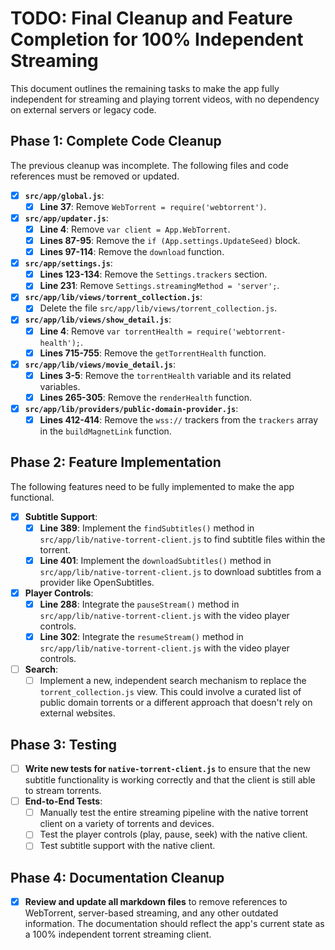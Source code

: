 # TODO: Final Cleanup and Feature Completion for 100% Independent Streaming

This document outlines the remaining tasks to make the app fully independent for streaming and playing torrent videos, with no dependency on external servers or legacy code.

## Phase 1: Complete Code Cleanup

The previous cleanup was incomplete. The following files and code references must be removed or updated.

- [x] **`src/app/global.js`**:
    - [x] **Line 37**: Remove `WebTorrent = require('webtorrent')`.

- [x] **`src/app/updater.js`**:
    - [x] **Line 4**: Remove `var client = App.WebTorrent`.
    - [x] **Lines 87-95**: Remove the `if (App.settings.UpdateSeed)` block.
    - [x] **Lines 97-114**: Remove the `download` function.

- [x] **`src/app/settings.js`**:
    - [x] **Lines 123-134**: Remove the `Settings.trackers` section.
    - [x] **Line 231**: Remove `Settings.streamingMethod = 'server';`.

- [x] **`src/app/lib/views/torrent_collection.js`**:
    - [x] Delete the file `src/app/lib/views/torrent_collection.js`.

- [x] **`src/app/lib/views/show_detail.js`**:
    - [x] **Line 4**: Remove `var torrentHealth = require('webtorrent-health');`.
    - [x] **Lines 715-755**: Remove the `getTorrentHealth` function.

- [x] **`src/app/lib/views/movie_detail.js`**:
    - [x] **Lines 3-5**: Remove the `torrentHealth` variable and its related variables.
    - [x] **Lines 265-305**: Remove the `renderHealth` function.

- [x] **`src/app/lib/providers/public-domain-provider.js`**:
    - [x] **Lines 412-414**: Remove the `wss://` trackers from the `trackers` array in the `buildMagnetLink` function.

## Phase 2: Feature Implementation

The following features need to be fully implemented to make the app functional.

- [x] **Subtitle Support**:
    - [x] **Line 389**: Implement the `findSubtitles()` method in `src/app/lib/native-torrent-client.js` to find subtitle files within the torrent.
    - [x] **Line 401**: Implement the `downloadSubtitles()` method in `src/app/lib/native-torrent-client.js` to download subtitles from a provider like OpenSubtitles.

- [x] **Player Controls**:
    - [x] **Line 288**: Integrate the `pauseStream()` method in `src/app/lib/native-torrent-client.js` with the video player controls.
    - [x] **Line 302**: Integrate the `resumeStream()` method in `src/app/lib/native-torrent-client.js` with the video player controls.

- [ ] **Search**:
    - [ ] Implement a new, independent search mechanism to replace the `torrent_collection.js` view. This could involve a curated list of public domain torrents or a different approach that doesn't rely on external websites.

## Phase 3: Testing

- [ ] **Write new tests for `native-torrent-client.js`** to ensure that the new subtitle functionality is working correctly and that the client is still able to stream torrents.
- [ ] **End-to-End Tests**:
    - [ ] Manually test the entire streaming pipeline with the native torrent client on a variety of torrents and devices.
    - [ ] Test the player controls (play, pause, seek) with the native client.
    - [ ] Test subtitle support with the native client.

## Phase 4: Documentation Cleanup

- [x] **Review and update all markdown files** to remove references to WebTorrent, server-based streaming, and any other outdated information. The documentation should reflect the app's current state as a 100% independent torrent streaming client.
